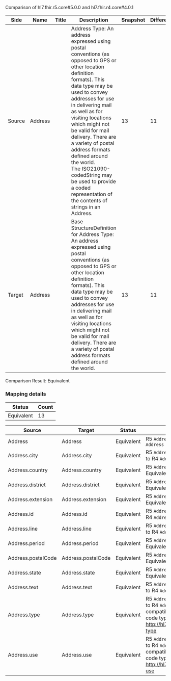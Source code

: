 Comparison of hl7.fhir.r5.core#5.0.0 and hl7.fhir.r4.core#4.0.1

| Side | Name | Title | Description | Snapshot | Differential |
| --- | --- | --- | --- | --- | --- |
| Source | Address |  | Address Type: An address expressed using postal conventions (as opposed to GPS or other location definition formats).  This data type may be used to convey addresses for use in delivering mail as well as for visiting locations which might not be valid for mail delivery.  There are a variety of postal address formats defined around the world.<br/>The ISO21090-codedString may be used to provide a coded representation of the contents of strings in an Address. | 13 | 11 |
| Target | Address |  | Base StructureDefinition for Address Type: An address expressed using postal conventions (as opposed to GPS or other location definition formats).  This data type may be used to convey addresses for use in delivering mail as well as for visiting locations which might not be valid for mail delivery.  There are a variety of postal address formats defined around the world. | 13 | 11 |


Comparison Result: Equivalent


### Mapping details

| Status | Count |
| ------ | ----- |
Equivalent | 13 |


| Source | Target | Status | Message |
| ------ | ------ | ------ | ------- |
| Address | Address | Equivalent | R5 `Address` maps as Equivalent to R4 `Address` |
| Address.city | Address.city | Equivalent | R5 `Address.city` maps as Equivalent to R4 `Address.city` |
| Address.country | Address.country | Equivalent | R5 `Address.country` maps as Equivalent to R4 `Address.country` |
| Address.district | Address.district | Equivalent | R5 `Address.district` maps as Equivalent to R4 `Address.district` |
| Address.extension | Address.extension | Equivalent | R5 `Address.extension` maps as Equivalent to R4 `Address.extension` |
| Address.id | Address.id | Equivalent | R5 `Address.id` maps as Equivalent to R4 `Address.id` |
| Address.line | Address.line | Equivalent | R5 `Address.line` maps as Equivalent to R4 `Address.line` |
| Address.period | Address.period | Equivalent | R5 `Address.period` maps as Equivalent to R4 `Address.period` |
| Address.postalCode | Address.postalCode | Equivalent | R5 `Address.postalCode` maps as Equivalent to R4 `Address.postalCode` |
| Address.state | Address.state | Equivalent | R5 `Address.state` maps as Equivalent to R4 `Address.state` |
| Address.text | Address.text | Equivalent | R5 `Address.text` maps as Equivalent to R4 `Address.text` |
| Address.type | Address.type | Equivalent | R5 `Address.type` maps as Equivalent to R4 `Address.type` - type has compatible required binding for code type: http://hl7.org/fhir/ValueSet/address-type|5.0.0 and http://hl7.org/fhir/ValueSet/address-type|4.0.1 (Equivalent) |
| Address.use | Address.use | Equivalent | R5 `Address.use` maps as Equivalent to R4 `Address.use` - use has compatible required binding for code type: http://hl7.org/fhir/ValueSet/address-use|5.0.0 and http://hl7.org/fhir/ValueSet/address-use|4.0.1 (Equivalent) |

